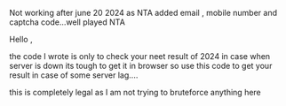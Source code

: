 Not working after june 20 2024 as NTA added email , mobile number and captcha code...well played NTA


Hello ,

the code I wrote is only to check your neet result of 2024 in case when server is down its tough to get it in browser so use this code to get your result in case of some server lag....

this is completely legal as I am not trying to bruteforce anything here
